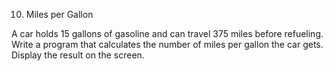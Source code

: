 10. Miles per Gallon
 
A car holds 15 gallons of gasoline and can travel 375 miles before refueling. Write a program that calculates the number of miles per gallon the car gets. Display the result on the screen.

